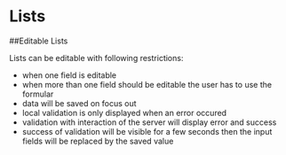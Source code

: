 # Lists


##Editable Lists

Lists can be editable with following restrictions:
- when one field is editable
- when more than one field should be editable the user has to use the formular
- data will be saved on focus out
- local validation is only displayed when an error occured
- validation with interaction of the server will display error and success
- success of validation will be visible for a few seconds then the input fields will be replaced by the saved value
